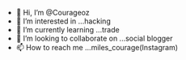 - 👋 Hi, I’m @Courageoz
- 👀 I’m interested in ...hacking 
- 🌱 I’m currently learning ...trade
- 💞️ I’m looking to collaborate on ...social blogger
- 📫 How to reach me ...miles_courage(Instagram) 

<!---
Courageoz/Courageoz is a ✨ special ✨ repository because its `README.md` (this file) appears on your GitHub profile.
You can click the Preview link to take a look at your changes.
 my what'sapp link 
https://wa.me/message/WJNUWS6OAOKCK1
